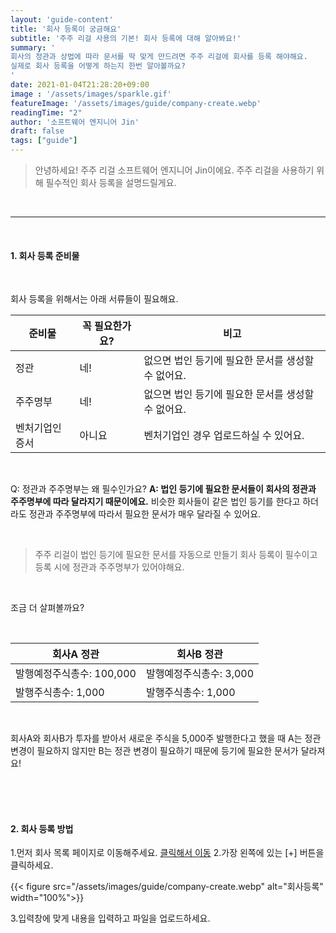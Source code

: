 ```yaml
---
layout: 'guide-content'
title: '회사 등록이 궁금해요'
subtitle: '주주 리걸 사용의 기본! 회사 등록에 대해 알아봐요!'
summary: '
회사의 정관과 상법에 따라 문서를 딱 맞게 만드려면 주주 리걸에 회사를 등록 해야해요.
실제로 회사 등록을 어떻게 하는지 한번 알아볼까요?
'
date: 2021-01-04T21:28:20+09:00
image : '/assets/images/sparkle.gif'
featureImage: '/assets/images/guide/company-create.webp'
readingTime: "2"
author: '소프트웨어 엔지니어 Jin'
draft: false
tags: ["guide"]
---
```


> 안녕하세요! 주주 리걸 소프트웨어 엔지니어 Jin이에요. 주주 리걸을 사용하기 위해 필수적인 회사 등록을 설명드릴게요.

<br>

-----

<br>

#### __1. 회사 등록 준비물__

<br>

회사 등록을 위해서는 아래 서류들이 필요해요.


|준비물|꼭 필요한가요?|비고|
|---|---|---|
|정관|네!|없으면 법인 등기에 필요한 문서를 생성할 수 없어요.|
|주주명부|네!|없으면 법인 등기에 필요한 문서를 생성할 수 없어요.|
|벤처기업인증서|아니요|벤처기업인 경우 업로드하실 수 있어요. |

<br>

Q: 정관과 주주명부는 왜 필수인가요? 
__A: 법인 등기에 필요한 문서들이 회사의 정관과 주주명부에 따라 달라지기 때문이에요.__ 
비슷한 회사들이 같은 법인 등기를 한다고 하더라도 정관과 주주명부에 따라서 필요한 문서가 매우 달라질 수 있어요.

<br>

> 주주 리걸이 법인 등기에 필요한 문서를 자동으로 만들기 회사 등록이 필수이고 등록 시에 정관과 주주명부가 있어야해요.

<br>

조금 더 살펴볼까요?

<br>

|회사A 정관|회사B 정관|
|---|---|
|발행예정주식총수: 100,000|발행예정주식총수: 3,000|
|발행주식총수: 1,000|발행주식총수: 1,000|

<br>

회사A와 회사B가 투자를 받아서 새로운 주식을 5,000주 발행한다고 했을 때 A는 정관 변경이 필요하지 않지만 B는 정관 변경이 필요하기 때문에 등기에 필요한 문서가 달라져요!

<br>
<br>
<br>

#### __2. 회사 등록 방법__

1.먼저 회사 목록 페이지로 이동해주세요. [클릭해서 이동](https://legal-app.zuzu.network/company)
2.가장 왼쪽에 있는 [+] 버튼을 클릭하세요.

{{< figure src="/assets/images/guide/company-create.webp" alt="회사등록" width="100%">}}

3.입력창에 맞게 내용을 입력하고 파일을 업로드하세요.
